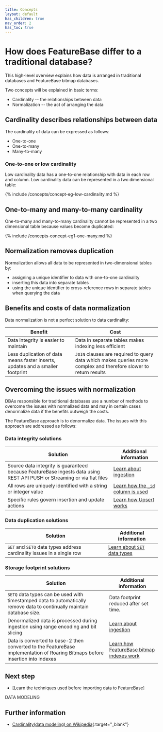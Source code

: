 ```yaml
---
title: Concepts
layout: default
has_children: true
nav_order: 2
has_toc: true
---
```

# How does FeatureBase differ to a traditional database?

This high-level overview explains how data is arranged in traditional databases and FeatureBase bitmap databases.

Two concepts will be explained in basic terms:
* Cardinality -- the relationships between data
* Normalization -- the act of arranging the data

## Cardinality describes relationships between data

The cardinality of data can be expressed as follows:

* One-to-one
* One-to-many
* Many-to-many

### One-to-one or low cardinality

Low cardinality data has a one-to-one relationship with data in each row and column. Low cardinality data can be represented in a two dimensional table:

{% include /concepts/concept-eg-low-cardinality.md %}

## One-to-many and many-to-many cardinality

One-to-many and many-to-many cardinality cannot be represented in a two dimensional table because values become duplicated:

{% include /concepts-concept-eg1-one-many.md %}

## Normalization removes duplication

Normalization allows all data to be represented in two-dimensional tables by:

* assigning a unique identifier to data with one-to-one cardinality
* inserting this data into separate tables
* using the unique identifier to cross-reference rows in separate tables when querying the data

## Benefits and costs of data normalization

Data normalization is not a perfect solution to data cardinality:

| Benefit | Cost |
|---|---|
| Data integrity is easier to maintain | Data in separate tables makes indexing less efficient |
| Less duplication of data means faster inserts, updates and a smaller footprint | `JOIN` clauses are required to query data which makes queries more complex and therefore slower to return results |

## Overcoming the issues with normalization

DBAs responsible for traditional databases use a number of methods to overcome the issues with normalized data and may in certain cases denormalize data if the benefits outweigh the costs.

The FeatureBase approach is to denormalize data. The issues with this approach are addressed as follows:

### Data integrity solutions

| Solution | Additional information |
|---|---|
| Source data integrity is guaranteed because FeatureBase ingests data using REST API PUSH or Streaming or via flat files | [Learn about ingestion](/docs/concepts/concept-ingestion) |
| All rows are uniquely identified with a string or integer value | [Learn how the `_id` column is used](/docs/concepts/concept-table-id) |
| Specific rules govern insertion and update actions | [Learn how Upsert works](/docs/concepts/concept-upsert) |

### Data duplication solutions

| Solution | Additional information |
|---|---|
| `SET` and `SETQ` data types address cardinality issues in a single row | [Learn about `SET` data types](/docs/concepts/concept-datatype-set) |

### Storage footprint solutions

| Solution | Additional information |
|---|---|
| `SETQ` data types can be used with timestamped data to automatically remove data to continually maintain database size. | Data footprint reduced after set time. | [Learn about SETQ data types](/docs/concepts/concept-setq) |
| Denormalized data is processed during ingestion using range encoding and bit slicing | [Learn about ingestion](/docs/concepts/concept-ingestion) |
| Data is converted to base-2 then converted to the FeatureBase implementation of Roaring Bitmaps before insertion into indexes | [Learn how FeatureBase bitmap indexes work](/docs/concepts/concept-bitmap-index) |

## Next step

* [Learn the techniques used before importing data to FeatureBase]

DATA MODELING

## Further information

* [Cardinality(data modeling) on Wikipedia](https://en.wikipedia.org/wiki/Cardinality_(data_modeling)){:target="_blank"}
